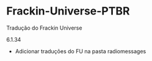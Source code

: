 # Frackin-Universe-PTBR
Tradução do Frackin Universe

6.1.34

- Adicionar traduções do FU na pasta radiomessages


